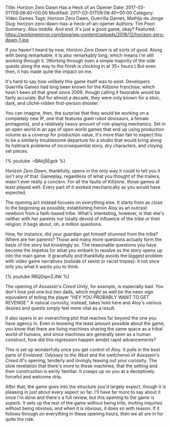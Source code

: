 Title: Horizon Zero Dawn Has a Heck of an Opener
Date: 2017-03-01T09:08:40+00:00
Modified: 2017-03-01T09:08:40+00:00
Category: Video Games
Tags: Horizon Zero Dawn, Guerrilla Games, Mathijs de Jonge
Slug: horizon-zero-dawn-has-a-heck-of-an-opener
Authors: Tim Poon
Summary: Also middle. And end. It's just a good game, okay?
Featured: https://workingmirror.com/blog/wp-content/uploads/2016/12/horizon-zero-dawn-1.jpg

If you haven't heard by now, *Horizon Zero Dawn* is all sorts of good. Along with being remarkable, it is also remarkably long, which means I'm still working through it. (Working through even a simple majority of the side quests along the way to the finish is clocking in at 35+ hours.) But even then, it has made quite the impact on me.

It's hard to say how unlikely this game itself was to exist. Developers Guerrilla Games had long been known for the *Killzone* franchise, which hasn't been all that great since 2009, though calling it favorable would be fairly accurate. But for almost a decade, they were only known for a stoic, dark, and cliché-ridden first-person shooter.

You can imagine, then, the surprise that they would be working on a completely new IP, one that features giant robot dinosaurs, a female protagonist, and a relatively heavy amount of role-playing mechanics. Set in an open world in an age of open world games that end up using production volume as a coverup for production value, it's more than fair to expect this to be a similarly troublesome departure for a studio that would bring along its hallmark problems of inconsequential story, dry characters, and cloying set pieces.

{% youtube -rBAkj5Egok %}

*Horizon Zero Dawn*, thankfully, opens in the only way it could to tell you it isn't any of that. Gameplay, regardless of what you thought of the trailers, wasn't ever really a concern. For all the faults of *Killzone*, those games at least played well. Every part of it worked mechanically as you would have expected.

The opening act instead focuses on everything else. It starts from as close to the beginning as possible, establishing heroin Aloy as an outcast newborn from a faith-based tribe. What's interesting, however, is that she's neither with her parents nor totally devoid of influence of the tribe or their religion. It begs about, oh, *a million* questions.

How, for instance, did your guardian get himself shunned from the tribe? Where are her parents? Those and many more questions actually form the basis of the story but knowingly so. The reasonable questions you have become the impetus for what you embark to resolve as the story opens up into the main game. It gracefully and thankfully avoids the biggest problem with video game narratives (outside of sexist or racist tropes): it not once *tells* you what it wants you to think.

{% youtube RRQDqurZJNk %}

The opening of *Assassin's Creed Unity*, for example, is especially bad. You don't lose just one but *two* dads, which might as well be the neon sign equivalent of telling the player "HEY YOU PROBABLY WANT TO GET REVENGE." A natural curiosity, instead, takes hold here and Aloy's various desires and quests simply feel more vital as a result.

It also layers in an overarching plot that reaches far beyond the one you have agency in. Even in knowing the least amount possible about the game, you know that there are living machines sharing the same space as a tribal world of humans, and since machines are generally seen as a human construct, how did this regression happen amidst rapid advancements?

This is set up wonderfully once you get control of Aloy. It pulls in the best parts of *Enslaved: Odyssey to the West* and the switcheroo of *Assassin's Creed III*'s opening, tenderly and lovingly teasing out your curiosity. The slow revelation that there's more to these machines, that the setting and their construction is eerily familiar. It creeps up on you at a deceptively forceful and welcome drip.

After that, the game goes into the structure you'd largely expect, though it is pleasing in just about every aspect so far. I'll have far more to say about it once I'm done and there's a full review, but this opening to the game is superb. It sets up the rest of the game without being trite, inviting inquiries without being obvious, and when it is obvious, it does so with reason. If it follows through on everything in these opening hours, then we all are in for quite the ride.
